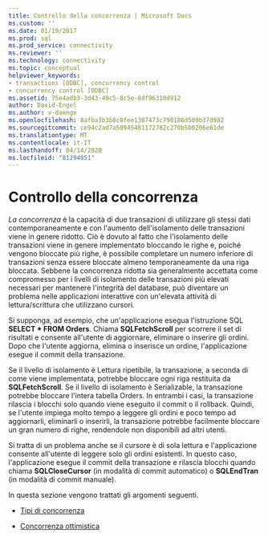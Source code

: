 ```yaml
---
title: Controllo della concorrenza | Microsoft Docs
ms.custom: ''
ms.date: 01/19/2017
ms.prod: sql
ms.prod_service: connectivity
ms.reviewer: ''
ms.technology: connectivity
ms.topic: conceptual
helpviewer_keywords:
- transactions [ODBC], concurrency control
- concurrency control [ODBC]
ms.assetid: 75e4adb3-3d43-49c5-8c5e-8df96310d912
author: David-Engel
ms.author: v-daenge
ms.openlocfilehash: 8afba3b3b8c8fee1307473c790186d509b37d982
ms.sourcegitcommit: ce94c2ad7a50945481172782c270b5b0206e61de
ms.translationtype: MT
ms.contentlocale: it-IT
ms.lasthandoff: 04/14/2020
ms.locfileid: "81294851"
---
```

# <a name="concurrency-control"></a>Controllo della concorrenza
*La concorrenza* è la capacità di due transazioni di utilizzare gli stessi dati contemporaneamente e con l'aumento dell'isolamento delle transazioni viene in genere ridotto. Ciò è dovuto al fatto che l'isolamento delle transazioni viene in genere implementato bloccando le righe e, poiché vengono bloccate più righe, è possibile completare un numero inferiore di transazioni senza essere bloccate almeno temporaneamente da una riga bloccata. Sebbene la concorrenza ridotta sia generalmente accettata come compromesso per i livelli di isolamento delle transazioni più elevati necessari per mantenere l'integrità del database, può diventare un problema nelle applicazioni interattive con un'elevata attività di lettura/scrittura che utilizzano cursori.  
  
 Si supponga, ad esempio, che un'applicazione esegua l'istruzione SQL **SELECT \* FROM Orders**. Chiama **SQLFetchScroll** per scorrere il set di risultati e consente all'utente di aggiornare, eliminare o inserire gli ordini. Dopo che l'utente aggiorna, elimina o inserisce un ordine, l'applicazione esegue il commit della transazione.  
  
 Se il livello di isolamento è Lettura ripetibile, la transazione, a seconda di come viene implementata, potrebbe bloccare ogni riga restituita da **SQLFetchScroll**. Se il livello di isolamento è Serializable, la transazione potrebbe bloccare l'intera tabella Orders. In entrambi i casi, la transazione rilascia i blocchi solo quando viene eseguito il commit o il rollback. Quindi, se l'utente impiega molto tempo a leggere gli ordini e poco tempo ad aggiornarli, eliminarli o inserirli, la transazione potrebbe facilmente bloccare un gran numero di righe, rendendole non disponibili ad altri utenti.  
  
 Si tratta di un problema anche se il cursore è di sola lettura e l'applicazione consente all'utente di leggere solo gli ordini esistenti. In questo caso, l'applicazione esegue il commit della transazione e rilascia blocchi quando chiama **SQLCloseCursor** (in modalità di commit automatico) o **SQLEndTran** (in modalità di commit manuale).  
  
 In questa sezione vengono trattati gli argomenti seguenti.  
  
-   [Tipi di concorrenza](../../../odbc/reference/develop-app/concurrency-types.md)  
  
-   [Concorrenza ottimistica](../../../odbc/reference/develop-app/optimistic-concurrency.md)
